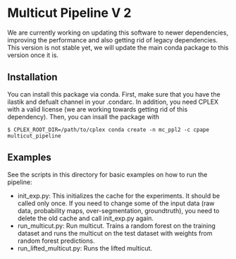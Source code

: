 # Multicut Pipeline V 2

We are currently working on updating this software to newer dependencies, improving the performance and also getting rid of legacy dependencies.
This version is not stable yet, we will update the main conda package to this version once it is.


## Installation

You can install this package via conda.
First, make sure that you have the ilastik and defualt channel in your .condarc.
In addition, you need CPLEX with a valid license (we are working towards getting rid of this dependency).
Then, you can insall the package with

```
$ CPLEX_ROOT_DIR=/path/to/cplex conda create -n mc_ppl2 -c cpape multicut_pipeline
```

## Examples

See the scripts in this directory for basic examples on how to run the pipeline:

* init_exp.py: This initializes the cache for the experiments. It should be called only once.
If you need to change some of the input data (raw data, probability maps, over-segmentation, groundtruth),
you need to delete the old cache and call init_exp.py again.
* run_multicut.py: Run multicut. Trains a random forest on the training dataset and runs the multicut on the test dataset
with weights from random forest predictions.
* run_lifted_multicut.py: Runs the lifted multicut.
